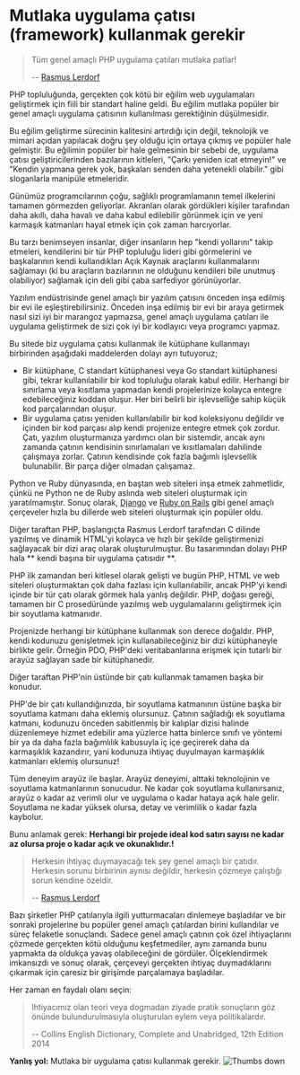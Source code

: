 # Mutlaka uygulama çatısı (framework) kullanmak gerekir #

> Tüm genel amaçlı PHP uygulama çatıları mutlaka patlar!
>
> -- [Rasmus Lerdorf](https://www.youtube.com/watch?v=DuB6UjEsY_Y)

PHP topluluğunda, gerçekten çok kötü bir eğilim web uygulamaları geliştirmek için fiili bir standart haline geldi. Bu eğilim mutlaka popüler bir genel amaçlı uygulama çatısının kullanılması gerektiğinin düşülmesidir.

Bu eğilim geliştirme sürecinin kalitesini artırdığı için değil, teknolojik ve mimari açıdan yapılacak doğru şey olduğu için ortaya çıkmış ve popüler hale gelmiştir. Bu eğilimin popüler bir hale gelmesinin bir sebebi de, uygulama çatısı geliştiricilerinden bazılarının kitleleri, "Çarkı yeniden icat etmeyin!" ve "Kendin yapmana gerek yok, başkaları senden daha yetenekli olabilir." gibi sloganlarla manipüle etmeleridir.

Günümüz programcılarının çoğu, sağlıklı programlamanın temel ilkelerini tamamen görmezden geliyorlar. Akranları olarak gördükleri kişiler tarafından daha akıllı, daha havalı ve daha kabul edilebilir görünmek için ve yeni karmaşık katmanları hayal etmek için çok zaman harcıyorlar.

Bu tarzı benimseyen insanlar, diğer insanların hep "kendi yollarını" takip etmeleri, kendilerini bir tür PHP topluluğu lideri gibi görmelerini ve başkalarının kendi kullandıkları Açık Kaynak araçlarını kullanmalarını sağlamayı (ki bu araçların bazılarının ne olduğunu kendileri bile unutmuş olabiliyor) sağlamak için deli gibi çaba sarfediyor görünüyorlar.

Yazılım endüstrisinde genel amaçlı bir yazılım çatısını önceden inşa edilmiş bir evi ile eşleştirebilirsiniz. Önceden inşa edilmiş bir evi bir araya getirmek nasıl sizi iyi bir marangoz yapmazsa, genel amaçlı uygulama çatıları ile uygulama geliştirmek de sizi çok iyi bir kodlayıcı veya programcı yapmaz.

Bu sitede biz uygulama çatısı kullanmak ile kütüphane kullanmayı birbirinden aşağıdaki maddelerden dolayı ayrı tutuyoruz;

* Bir kütüphane, C standart kütüphanesi veya Go standart kütüphanesi gibi, tekrar kullanılabilir bir kod topluluğu olarak kabul edilir. Herhangi bir sınırlama veya kısıtlama yapmadan kendi projelerinize kolayca entegre edebileceğiniz koddan oluşur. Her biri belirli bir işlevselliğe sahip küçük kod parçalarından oluşur.
* Bir uygulama çatısı yeniden kullanılabilir bir kod koleksiyonu değildir ve içinden bir kod parçası alıp kendi projenize entegre etmek çok zordur. Çatı, yazılım oluşturmanıza yardımcı olan bir sistemdir, ancak aynı zamanda çatının kendisinin sınırlamaları ve kısıtlamaları dahilinde çalışmaya zorlar. Çatının kendisinde çok fazla bağımlı işlevsellik bulunabilir. Bir parça diğer olmadan çalışamaz.

Python ve Ruby dünyasında, en baştan web siteleri inşa etmek zahmetlidir, çünkü ne Python ne de Ruby aslında web siteleri oluşturmak için yaratılmamıştır. Sonuç olarak, [Django](https://en.wikipedia.org/wiki/Django_%28web_framework%29) ve [Ruby on Rails](https://en.wikipedia.org/wiki/Ruby_on_Rails) gibi genel amaçlı çerçeveler  hızla bu dillerde web siteleri oluşturmak için popüler oldu.

Diğer taraftan PHP, başlangıçta Rasmus Lerdorf tarafından C dilinde yazılmış ve dinamik HTML'yi kolayca ve hızlı bir şekilde geliştirmenizi sağlayacak bir dizi araç olarak oluşturulmuştur. Bu tasarımından dolayı PHP hala ** kendi başına bir uygulama çatısıdır **.

PHP ilk zamandan beri kitlesel olarak gelişti ve bugün PHP, HTML ve web siteleri oluşturmaktan çok daha fazlası için kullanılabilir, ancak PHP'yi kendi içinde bir tür çatı olarak görmek hala yanlış değildir. PHP, doğası gereği, tamamen bir C prosedüründe yazılmış web uygulamalarını geliştirmek için bir soyutlama katmanıdır.

Projenizde herhangi bir kütüphane kullanmak son derece doğaldır. PHP, kendi kodunuzu genişletmek için kullanabileceğiniz bir dizi kütüphaneyle birlikte gelir. Örneğin PDO, PHP'deki veritabanlarına erişmek için tutarlı bir arayüz sağlayan sade bir kütüphanedir.

Diğer taraftan PHP'nin üstünde bir çatı kullanmak tamamen başka bir konudur.

PHP'de bir çatı kullandığınızda, bir soyutlama katmanının üstüne başka bir soyutlama katmanı daha eklemiş olursunuz. Çatının sağladığı ek soyutlama katmanı, kodunuzu önceden sabitlenmiş bir kalıplar dizisi halinde düzenlemeye hizmet edebilir ama yüzlerce hatta binlerce sınıfı ve yöntemi bir ya da daha fazla bağımlılık kabusuyla iç içe geçirerek daha da karmaşıklık kazandırır, yani kodunuza ihtiyaç duyulmayan karmaşıklık katmanları eklemiş olursunuz!

Tüm deneyim arayüz ile başlar. Arayüz deneyimi, alttaki teknolojinin ve soyutlama katmanlarının sonucudur. Ne kadar çok soyutlama kullanırsanız, arayüz o kadar az verimli olur ve uygulama o kadar hataya açık hale gelir. Soyutlama ne kadar yüksek olursa, detay ve verimlilik o kadar fazla kaybolur.

Bunu anlamak gerek: **Herhangi bir projede ideal kod satırı sayısı ne kadar az olursa proje o kadar açık ve okunaklıdır.!**

> Herkesin ihtiyaç duymayacağı tek şey genel amaçlı bir çatıdır. Herkesin sorunu birbirinin aynısı değildir, herkesin çözmeye çalıştığı sorun kendine özeldir.
>
> -- [Rasmus Lerdorf](https://www.youtube.com/watch?v=anr7DQnMMs0)

Bazı şirketler PHP çatılarıyla ilgili yutturmacaları dinlemeye başladılar ve bir sonraki projelerine bu popüler genel amaçlı çatılardan birini kullandılar ve süreç felaketle sonuçlandı. Sadece genel amaçlı çatının çok özel ihtiyaçlarını çözmede gerçekten kötü olduğunu keşfetmediler, aynı zamanda bunu yapmakta da oldukça yavaş olabileceğini de gördüler. Ölçeklendirmek imkansızdı ve sonuç olarak, çerçeveyi gerçekten ihtiyaç duymadıklarını çıkarmak için çaresiz bir girişimde parçalamaya başladılar.

Her zaman en faydalı olanı seçin:

> Ihtiyacımız olan teori veya dogmadan ziyade pratik sonuçların göz önünde bulundurulmasıyla oluşturulan eylem veya politikalardır.
>
> -- Collins English Dictionary, Complete and Unabridged, 12th Edition 2014

**Yanlış yol:** Mutlaka bir uygulama çatısı kullanmak gerekir. ![Thumbs down](/img/thumbs-down.png)

